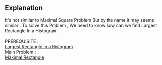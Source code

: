 ## Explanation

It's not similar to Maximal Square Problem But by the name it may seems similar .
To solve this Problem , We need to know how can we find Largest Rectangle In a Histogram .
<br><br>
PREREQUISITE : <br> 
[Largest Rectangle in a Histogram](https://www.youtube.com/watch?v=vcv3REtIvEo&list=PLEJXowNB4kPxBwaXtRO1qFLpCzF75DYrS&index=37) <br>
Main Problem : <br>
[Maximal Rectangle](https://www.youtube.com/watch?v=dAVF2NpC3j4&list=PLEJXowNB4kPxBwaXtRO1qFLpCzF75DYrS&index=38)